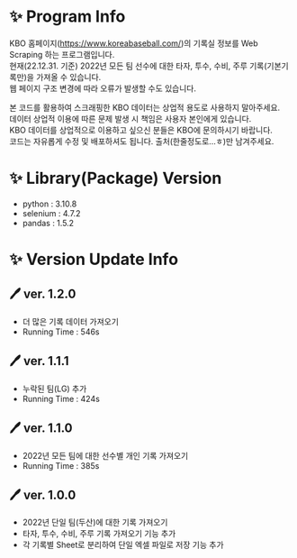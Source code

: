 # ✨ Program Info
KBO 홈페이지(https://www.koreabaseball.com/)의 기록실 정보를 Web Scraping 하는 프로그램입니다.  
현재(22.12.31. 기준) 2022년 모든 팀 선수에 대한 타자, 투수, 수비, 주루 기록(기본기록만)을 가져올 수 있습니다.  
웹 페이지 구조 변경에 따라 오류가 발생할 수도 있습니다.

본 코드를 활용하여 스크래핑한 KBO 데이터는 상업적 용도로 사용하지 말아주세요.  
데이터 상업적 이용에 따른 문제 발생 시 책임은 사용자 본인에게 있습니다.  
KBO 데이터를 상업적으로 이용하고 싶으신 분들은 KBO에 문의하시기 바랍니다.  
코드는 자유롭게 수정 및 배포하셔도 됩니다. 출처(한줄정도로...ㅎ)만 남겨주세요.  

# ✨ Library(Package) Version
- python : 3.10.8
- selenium : 4.7.2
- pandas : 1.5.2

# ✨ Version Update Info
## 🖊️ ver. 1.2.0
- 더 많은 기록 데이터 가져오기
- Running Time : 546s

## 🖊️ ver. 1.1.1
- 누락된 팀(LG) 추가
- Running Time : 424s

## 🖊️ ver. 1.1.0
- 2022년 모든 팀에 대한 선수별 개인 기록 가져오기
- Running Time : 385s

## 🖊️ ver. 1.0.0
- 2022년 단일 팀(두산)에 대한 기록 가져오기
- 타자, 투수, 수비, 주루 기록 가져오기 기능 추가
- 각 기록별 Sheet로 분리하여 단일 엑셀 파일로 저장 기능 추가